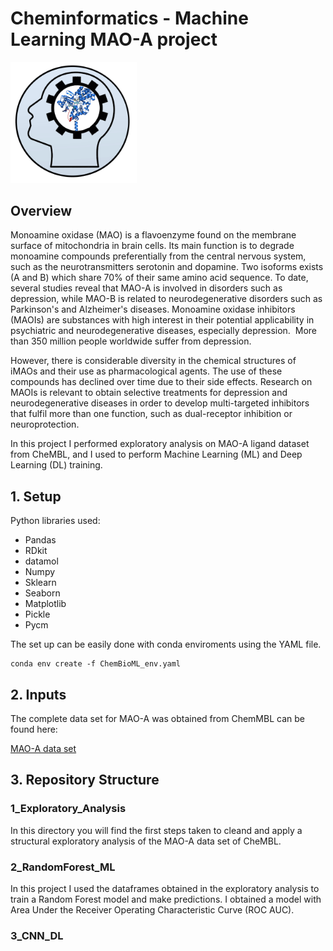 # Cheminformatics - Machine Learning MAO-A project

<img src="ML_mao.gif"  width="40%">

## Overview

Monoamine oxidase (MAO) is a flavoenzyme found on the membrane surface of mitochondria in brain cells. Its main function is to degrade monoamine compounds preferentially from the central nervous system, such as the neurotransmitters serotonin and dopamine.  Two isoforms exists (A and B) which share 70% of their same amino acid sequence. To date, several studies reveal that MAO-A is involved in disorders such as depression, while MAO-B is related to neurodegenerative disorders such as Parkinson's and Alzheimer's diseases. Monoamine oxidase inhibitors (MAOIs) are substances with high interest in their potential applicability in psychiatric and neurodegenerative diseases, especially depression.  More than 350 million people worldwide suffer from depression.

However, there is considerable diversity in the chemical structures of iMAOs and their use as pharmacological agents. The use of these compounds has declined over time due to their side effects. Research on MAOIs is relevant to obtain selective treatments for depression and neurodegenerative diseases in order to develop multi-targeted inhibitors that fulfil more than one function, such as dual-receptor inhibition or neuroprotection.

In this project I performed exploratory analysis on MAO-A ligand dataset from CheMBL, and I used to perform Machine Learning (ML) and Deep Learning (DL) training.


## 1. Setup

Python libraries used:

- Pandas
- RDkit
- datamol
- Numpy
- Sklearn
- Seaborn
- Matplotlib
- Pickle
- Pycm

The set up can be easily done with conda enviroments using the YAML file.

```
conda env create -f ChemBioML_env.yaml
```


## 2. Inputs

The complete data set for MAO-A was obtained from ChemMBL can be found here:

[MAO-A data set](https://www.ebi.ac.uk/chembl/g/#browse/activities/filter/target_chembl_id%3ACHEMBL1951)

## 3. Repository Structure

### 1_Exploratory_Analysis

In this directory you will find the first steps taken to cleand and apply a structural exploratory analysis of the MAO-A data set of CheMBL.

### 2_RandomForest_ML

In this project I used the dataframes obtained in the exploratory analysis to train a Random Forest model and make predictions. I obtained a model with  Area Under the Receiver Operating Characteristic Curve (ROC AUC).

### 3_CNN_DL










